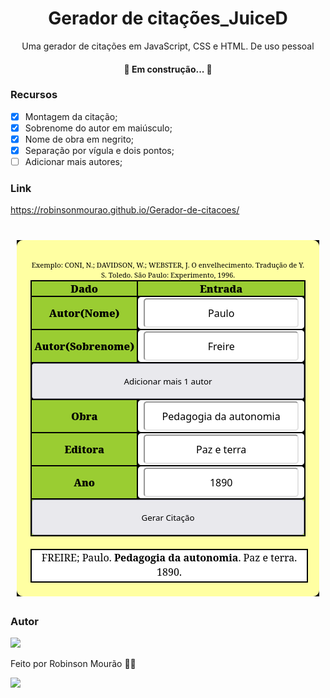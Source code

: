<h1 align="center">Gerador de citações_JuiceD</h1>

<p align="center">Uma gerador de citações em JavaScript, CSS e HTML. De uso pessoal</p>

<h4 align="center"> 
	🚧  Em construção...  🚧
</h4>

### Recursos
- [x] Montagem da citação;
- [x] Sobrenome do autor em maiúsculo;
- [x] Nome de obra em negrito;
- [x] Separação por vígula e dois pontos;
- [ ] Adicionar mais autores;

### Link

https://robinsonmourao.github.io/Gerador-de-citacoes/

<h1 align="center">
  <img alt="Gerador de citações JuiceD" src="./Gerador de citações JuiceD.png" />
</h1>

### Autor

<img src="https://avatars.githubusercontent.com/u/49078615?s=400&u=83967b35f8d7a3216118751e37824359e85c2fc9&v=4.png" />

Feito por Robinson Mourão 👋🏽
<div>
  <a href = "mailto:bob.info.guaratiba@gmail.com"><img src="https://img.shields.io/badge/-Gmail-%23333?style=for-the-badge&logo=gmail&logoColor=white" target="_blank"></a> 
</div><br>

